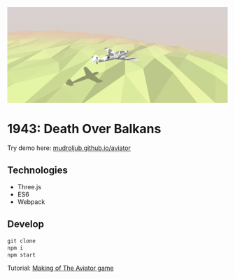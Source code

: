 [![](screen.png)](https://mudroljub.github.io/aviator/)

# 1943: Death Over Balkans

Try demo here: [mudroljub.github.io/aviator](https://mudroljub.github.io/aviator/)

## Technologies

* Three.js
* ES6
* Webpack

## Develop

```
git clone
npm i
npm start
```

Tutorial: [Making of The Aviator game](https://tympanus.net/codrops/2016/04/26/the-aviator-animating-basic-3d-scene-threejs/)
